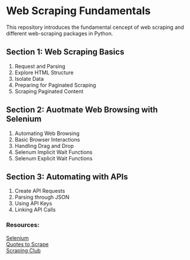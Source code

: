 # Web Scraping Fundamentals
This repository introduces the fundamental cencept of web scraping and different web-scraping packages in Python.

## Section 1: Web Scraping Basics
1. Request and Parsing
2. Explore HTML Structure
3. Isolate Data
4. Preparing for Paginated Scraping
5. Scraping Paginated Content

## Section 2: Auotmate Web Browsing with Selenium
1. Automating Web Browsing
2. Basic Browser Interactions
3. Handling Drag and Drop
4. Selenum Implicit Wait Functions
5. Selenum Explicit Wait Functions

## Section 3: Automating with APIs
1. Create API Requests
2. Parsing through JSON
3. Using API Keys
4. Linking API Calls

### Resources:
[Selenium](https://selenium-python.readthedocs.io/)  
[Quotes to Scrape](http://quotes.toscrape.com/)  
[Scraping Club](https://scrapingclub.com/)  

